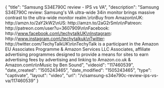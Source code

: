 {
    "title": "Samsung S34E790C review - IPS vs VA",
    "description": "Samsung S34E790C review: Samsung's VA ultra-wide 34in monitor brings massive contrast to the ultra-wide monitor realm.\n\nBuy from Amazon\nUK: http:\/\/amzn.to\/2aY2kW2\nUS: http:\/\/amzn.to\/2aG2rSm\n\nPatreon: http:\/\/patreon.com\/user?u=3607909\n\nFacebook: http:\/\/www.facebook.com\/techytalkUK\nInstagram: http:\/\/www.instagram.com\/techytalkuk\nTwitter: http:\/\/twitter.com\/TechyTalkUK\n\nTechyTalk is a participant in the Amazon EU Associates Programme & Amazon Services LLC Associates, affiliate advertising programmes designed to provide a means for sites to earn advertising fees by advertising and linking to Amazon.co.uk & Amazon.com\n\nMusic by Ben Sound",
    "videoid": "117460539",
    "date_created": "1505243465",
    "date_modified": "1505243465",
    "type": "captivate",
    "layout": "video",
    "url": "\/v\/samsung-s34e790c-review-ips-vs-va\/117460539"
}